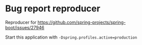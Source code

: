 # Bug report reproducer

Reproducer for https://github.com/spring-projects/spring-boot/issues/27946

Start this application with `-Dspring.profiles.active=production`
